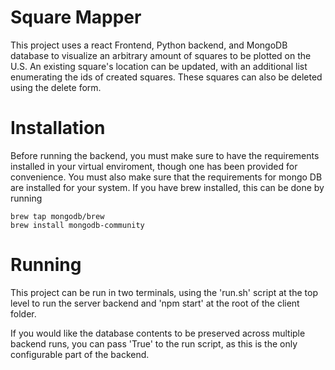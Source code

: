 # Square Mapper

This project uses a react Frontend, Python backend, and MongoDB database to visualize an arbitrary amount of squares to be plotted on the U.S. An existing square's location
can be updated, with an additional list enumerating the ids of created squares. These squares can also be deleted using the delete form.

# Installation

Before running the backend, you must make sure to have the requirements installed in your virtual enviroment, though one has been provided for convenience. 
You must also make sure that the requirements for mongo DB are installed for your system. If you have brew installed, this can be done by running

```
brew tap mongodb/brew
brew install mongodb-community
```

# Running

This project can be run in two terminals, using the 'run.sh' script at the top level to run the server backend and 'npm start' at the root of the client folder.

If you would like the database contents to be preserved across multiple backend runs, you can pass 'True' to the run script, as this is the only configurable part of the backend.


